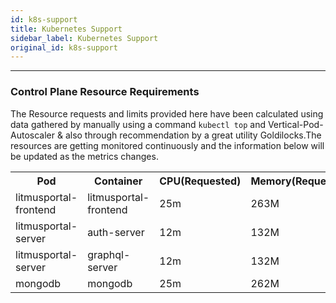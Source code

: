 ```yaml
---
id: k8s-support
title: Kubernetes Support
sidebar_label: Kubernetes Support
original_id: k8s-support
---
```


---

### Control Plane Resource Requirements

The Resource requests and limits provided here have been calculated using data gathered by manually using a command `kubectl top` and Vertical-Pod-Autoscaler & also through recommendation by a great utility Goldilocks.The resources are getting monitored continuously and the information below will be updated as the metrics changes.

<table>
   <tr>
      <th>Pod</th>
      <th>Container</th>
      <th>CPU(Requested)</th>
      <th>Memory(Requested)</th>
   </tr>
   <tr>
   <td>litmusportal-frontend</td>
   <td>litmusportal-frontend</td>
   <td>25m</td>
   <td>263M</td>
   </tr>
   <tr>
   <td>litmusportal-server</td>
   <td>auth-server</td>
   <td>12m</td>
   <td>132M</td>
   </tr>
   <tr>
   <td>litmusportal-server</td>
   <td>graphql-server</td>
   <td>12m</td>
   <td>132M</td>
   </tr>
   <tr>
   <td>mongodb</td>
   <td>mongodb</td>
   <td>25m</td>
   <td>262M</td>
   </tr>
</table>
